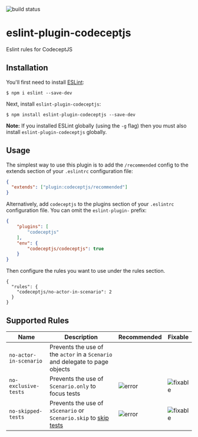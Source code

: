 ![build status](https://travis-ci.org/poenneby/eslint-plugin-codeceptjs.svg?branch=master)

# eslint-plugin-codeceptjs

Eslint rules for CodeceptJS

## Installation

You'll first need to install [ESLint](http://eslint.org):

```
$ npm i eslint --save-dev
```

Next, install `eslint-plugin-codeceptjs`:

```
$ npm install eslint-plugin-codeceptjs --save-dev
```

**Note:** If you installed ESLint globally (using the `-g` flag) then you must also install `eslint-plugin-codeceptjs` globally.

## Usage

The simplest way to use this plugin is to add the `/recommended` config to the extends section of your `.eslintrc` configuration file:

```json
{
  "extends": ["plugin:codeceptjs/recommended"]
}
```

Alternatively, add `codeceptjs` to the plugins section of your `.eslintrc` configuration file. You can omit the `eslint-plugin-` prefix:

```json
{
    "plugins": [
        "codeceptjs"
    ],
    "env": {
        "codeceptjs/codeceptjs": true
    }
}
```

Then configure the rules you want to use under the rules section.

```
{
  "rules": {
    "codeceptjs/no-actor-in-scenario": 2
  }
}
```
## Supported Rules

| Name | Description | Recommended | Fixable |
|------|-------------|-------------|---------|
| `no-actor-in-scenario` | Prevents the use of the `actor` in a `Scenario` and delegate to page objects | | |
| `no-exclusive-tests` | Prevents the use of `Scenario.only` to focus tests | ![error] | ![fixable] |
| `no-skipped-tests` | Prevents the use of `xScenario` or `Scenario.skip` to [skip tests][1] | ![error] | ![fixable] |

  [1]: https://codecept.io/basics/#skipping

  [fixable]: https://img.shields.io/badge/-fixable-green.svg
  [warn]: https://img.shields.io/badge/-warn-yellow.svg
  [error]: https://img.shields.io/badge/-error-red.svg
